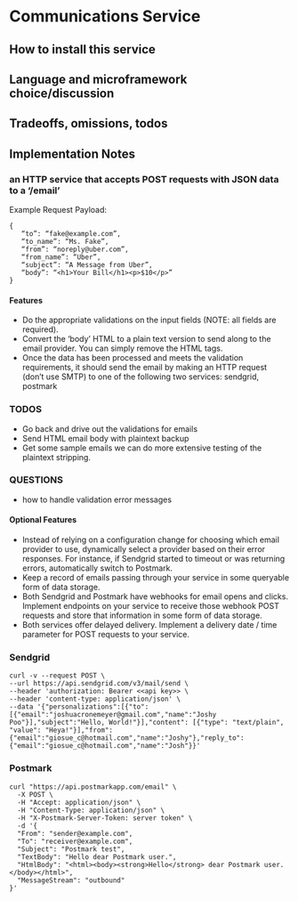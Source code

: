 # Communications Service

## How to install this service

## Language and microframework choice/discussion

## Trade­offs, omissions, todos


## Implementation Notes

### an HTTP service that accepts POST requests with JSON data to a ‘/email’

Example Request Payload:

```
{
   “to”: “fake@example.com”,
   “to_name”: “Ms. Fake”,
   “from”: “noreply@uber.com”,
   “from_name”: “Uber”,
   “subject”: “A Message from Uber”,
   “body”: “<h1>Your Bill</h1><p>$10</p>”
}
```

#### Features

* Do the appropriate validations on the input fields (NOTE: all fields are required).
* Convert the ‘body’ HTML to a plain text version to send along to the email provider. You can simply remove the HTML tags.
* Once the data has been processed and meets the validation requirements, it should send the email by making an HTTP request (don’t use SMTP) to one of the following two services: sendgrid, postmark

### TODOS

* Go back and drive out the validations for emails
* Send HTML email body with plaintext backup
* Get some sample emails we can do more extensive testing of the plaintext stripping.

### QUESTIONS

* how to handle validation error messages

#### Optional Features

* Instead of relying on a configuration change for choosing which email provider to use, dynamically select a provider based on their error responses. For instance, if Sendgrid started to timeout or was returning errors, automatically switch to Postmark.
* Keep a record of emails passing through your service in some queryable form of data storage.
* Both Sendgrid and Postmark have webhooks for email opens and clicks. Implement endpoints on your service to receive those webhook POST requests and store that information in some form of data storage.
* Both services offer delayed delivery. Implement a delivery date / time parameter for POST requests to your service.


### Sendgrid

```
curl -v --request POST \
--url https://api.sendgrid.com/v3/mail/send \
--header 'authorization: Bearer <<api key>> \
--header 'content-type: application/json' \
--data '{"personalizations":[{"to":[{"email":"joshuacronemeyer@gmail.com","name":"Joshy Poo"}],"subject":"Hello, World!"}],"content": [{"type": "text/plain", "value": "Heya!"}],"from":{"email":"giosue_c@hotmail.com","name":"Joshy"},"reply_to":{"email":"giosue_c@hotmail.com","name":"Josh"}}'
```

### Postmark

```
curl "https://api.postmarkapp.com/email" \
  -X POST \
  -H "Accept: application/json" \
  -H "Content-Type: application/json" \
  -H "X-Postmark-Server-Token: server token" \
  -d '{
  "From": "sender@example.com",
  "To": "receiver@example.com",
  "Subject": "Postmark test",
  "TextBody": "Hello dear Postmark user.",
  "HtmlBody": "<html><body><strong>Hello</strong> dear Postmark user.</body></html>",
  "MessageStream": "outbound"
}'
```

